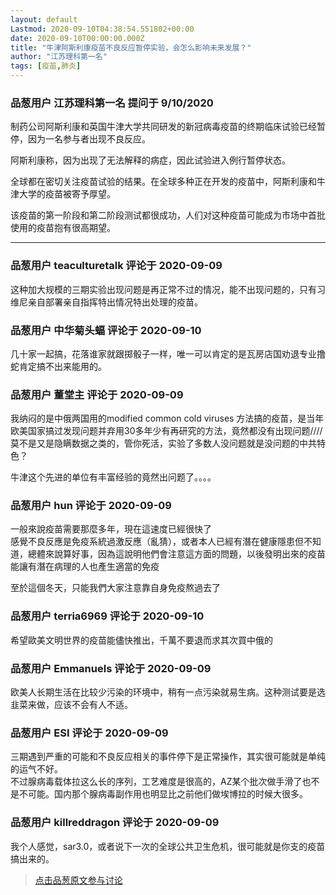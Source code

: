 ```yaml
---
layout: default
Lastmod: 2020-09-10T04:38:54.551802+00:00
date: 2020-09-10T00:00:00.000Z
title: "牛津阿斯利康疫苗不良反应暂停实验，会怎么影响未来发展？"
author: "江苏理科第一名"
tags: [疫苗,肺炎]
---
```



### 品葱用户 **江苏理科第一名** 提问于 9/10/2020
    
制药公司阿斯利康和英国牛津大学共同研发的新冠病毒疫苗的终期临床试验已经暂停，因为一名参与者出现不良反应。  
  
阿斯利康称，因为出现了无法解释的病症，因此试验进入例行暂停状态。  
  
全球都在密切关注疫苗试验的结果。在全球多种正在开发的疫苗中，阿斯利康和牛津大学的疫苗被寄予厚望。  
  
该疫苗的第一阶段和第二阶段测试都很成功，人们对这种疫苗可能成为市场中首批使用的疫苗抱有很高期望。  

* * *
    
                

### 品葱用户 **teaculturetalk** 评论于 2020-09-09
        
这种加大规模的三期实验出现问题是再正常不过的情况，能不出现问题的，只有习维尼亲自部署亲自指挥特出情况特出处理的疫苗。
        
                

### 品葱用户 **中华菊头蝠** 评论于 2020-09-10
        
几十家一起搞，花落谁家就跟掷骰子一样，唯一可以肯定的是瓦房店国劝退专业撸蛇肯定搞不出来能用的。
        
                

### 品葱用户 **董堂主** 评论于 2020-09-09
        
我纳闷的是中俄两国用的modified common cold viruses 方法搞的疫苗，是当年欧美国家搞过发现问题并弃用30多年少有再研究的方法，竟然都没有出现问题////  
莫不是又是隐瞒数据之类的，管你死活，实验了多数人没问题就是没问题的中共特色？  
  
牛津这个先进的单位有丰富经验的竟然出问题了。。。。
        
                

### 品葱用户 **hun** 评论于 2020-09-09
        
一般來說疫苗需要那麼多年，現在這速度已經很快了  
感覺不良反應是免疫系統過激反應（亂猜），或者本人已經有潛在健康隱患但不知道，總體來說算好事，因為這說明他們會注意這方面的問題，以後發明出來的疫苗能讓有潛在病理的人也產生適當的免疫  
  
至於這個冬天，只能我們大家注意靠自身免疫熬過去了
        
                

### 品葱用户 **terria6969** 评论于 2020-09-10
        
希望歐美文明世界的疫苗能儘快推出，千萬不要退而求其次買中俄的
        
                

### 品葱用户 **Emmanuels** 评论于 2020-09-09
        
欧美人长期生活在比较少污染的环境中，稍有一点污染就易生病。这种测试要是选韭菜来做，应该不会有人不适。
        
                

### 品葱用户 **ESI** 评论于 2020-09-09
        
三期遇到严重的可能和不良反应相关的事件停下是正常操作，其实很可能就是单纯的运气不好。  
不过腺病毒载体拉这么长的序列，工艺难度是很高的，AZ某个批次做手滑了也不是不可能。国内那个腺病毒副作用也明显比之前他们做埃博拉的时候大很多。
        
                

### 品葱用户 **killreddragon** 评论于 2020-09-09
        
我个人感觉，sar3.0，或者说下一次的全球公共卫生危机，很可能就是你支的疫苗搞出来的。
        
                





> [点击品葱原文参与讨论](https://pincong.rocks/question/30800)


